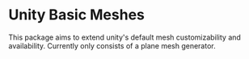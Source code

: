 # Unity Basic Meshes

This package aims to extend unity's default mesh customizability and availability.
Currently only consists of a plane mesh generator.
